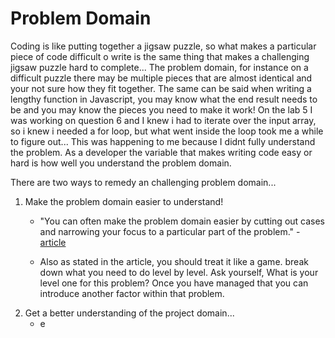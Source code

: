 # Problem Domain
Coding is like putting together a jigsaw puzzle, so what makes a particular piece of code difficult o write is the same thing that makes a challenging jigsaw puzzle hard to complete... The problem domain, for instance on a difficult puzzle there may be multiple pieces that are almost identical and your not sure how they fit together. The same can be said when writing a lengthy function in Javascript, you may know what the end result needs to be and you may know the pieces you need to make it work! On the lab 5 I was working on question 6 and I knew i had to iterate over the input array, so i knew i needed a for loop, but what went inside the loop took me a while to figure out... This was happening to me because I didnt fully understand the problem. As a developer the variable that makes writing code easy or hard is how well you understand the problem domain. 

There are two ways to remedy an challenging problem domain...
1. Make the problem domain easier to understand!
    - "You can often make the problem domain easier by cutting out cases and narrowing your focus to a particular part of the problem." - [article](https://simpleprogrammer.com/understanding-the-problem-domain-is-the-hardest-part-of-programming)

    - Also as stated in the article, you should treat it like a game. break down what you need to do level by level. Ask yourself, What is your level one for this problem? Once you have managed that you can introduce another factor within that problem.
2. Get a better understanding of the project domain...
    - e
